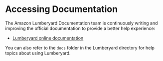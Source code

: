 # Accessing Documentation<a name="accessing-documentation"></a>

The Amazon Lumberyard Documentation team is continuously writing and improving the official documentation to provide a better help experience:
+ [Lumberyard online documentation](https://aws.amazon.com/documentation/lumberyard/)

You can also refer to the `docs` folder in the Lumberyard directory for help topics about using Lumberyard\.